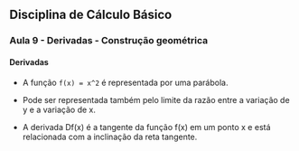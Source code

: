 ## Disciplina de Cálculo Básico

### Aula 9 - Derivadas - Construção geométrica

#### Derivadas

- A função `f(x) = x^2` é representada por uma parábola.

- Pode ser representada também pelo limite da razão entre a variação de y e a variação de x.

- A derivada Df(x) é a tangente da função f(x) em um ponto x e está relacionada com a inclinação da reta tangente.